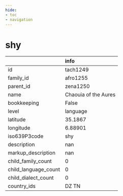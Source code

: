 ```yaml
---
hide:
- toc
- navigation
---
```

# shy
|                      | info                 |
|:---------------------|:---------------------|
| id                   | tach1249             |
| family_id            | afro1255             |
| parent_id            | zena1250             |
| name                 | Chaouia of the Aures |
| bookkeeping          | False                |
| level                | language             |
| latitude             | 35.1867              |
| longitude            | 6.88901              |
| iso639P3code         | shy                  |
| description          | nan                  |
| markup_description   | nan                  |
| child_family_count   | 0                    |
| child_language_count | 0                    |
| child_dialect_count  | 0                    |
| country_ids          | DZ TN                |